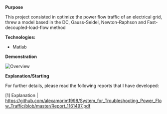 **Purpose**

This project consisted in optimize the power flow traffic of an electrical grid, threw a model based in the DC, Gauss-Seidel, Newton-Raphson and Fast-decoupled-load-flow method

**Technologies:**

- Matlab

**Demonstration**

![Overview](https://github.com/alexamorim1998/Dispatchable_Generation_GA/blob/master/GUI_1161497_2019_2020/imgs/demonstrationGUI.gif)

**Explanation/Starting**

For further details, please read the following reports that I have developed:

[1] Explanation | https://github.com/alexamorim1998/System_for_Troubleshooting_Power_Flow_Traffic/blob/master/Report_1161497.pdf






